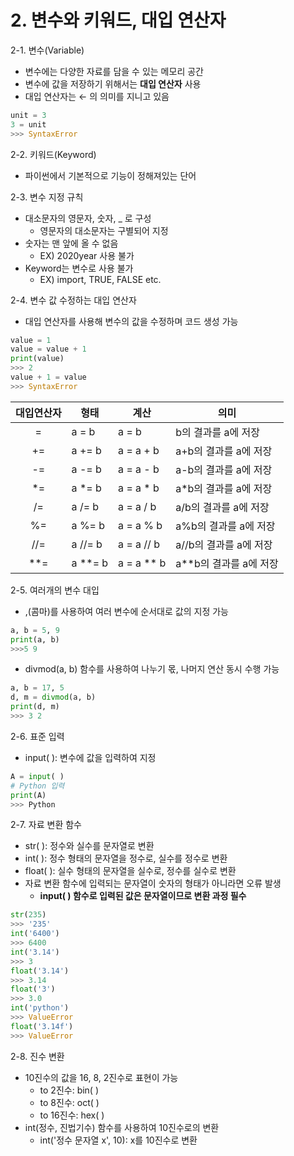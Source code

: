 # 2. 변수와 키워드, 대입 연산자
2-1. 변수(Variable)  
 - 변수에는 다양한 자료를 담을 수 있는 메모리 공간
 - 변수에 값을 저장하기 위해서는 **대입 연산자** 사용
 - 대입 연산자는 ← 의 의미를 지니고 있음
  ```py
  unit = 3
  3 = unit
  >>> SyntaxError
  ```

2-2. 키워드(Keyword)  
 - 파이썬에서 기본적으로 기능이 정해져있는 단어  

2-3. 변수 지정 규칙
 - 대소문자의 영문자, 숫자, _ 로 구성
   - 영문자의 대소문자는 구별되어 지정
 - 숫자는 맨 앞에 올 수 없음
   - EX) 2020year 사용 불가
 - Keyword는 변수로 사용 불가
   - EX) import, TRUE, FALSE etc.

2-4. 변수 값 수정하는 대입 연산자  
 - 대입 연산자를 사용해 변수의 값을 수정하며 코드 생성 가능
  ```py
  value = 1
  value = value + 1
  print(value)
  >>> 2
  value + 1 = value
  >>> SyntaxError
  ```

|대입연산자|형태|계산|의미|
|:---------:|----|----|----|
|=|a = b|a = b|b의 결과를 a에 저장|
|+=|a += b|a = a + b|a+b의 결과를 a에 저장|
|-=|a -= b|a = a - b|a-b의 결과를 a에 저장|
|*=|a *= b|a = a * b|a*b의 결과를 a에 저장|
|/=|a /= b|a = a / b|a/b의 결과를 a에 저장|
|%=|a %= b|a = a % b|a%b의 결과를 a에 저장|
|//=|a //= b|a = a // b|a//b의 결과를 a에 저장|
|**=|a **= b|a = a ** b|a**b의 결과를 a에 저장|

2-5. 여러개의 변수 대입
 - ,(콤마)를 사용하여 여러 변수에 순서대로 값의 지정 가능
  ```py
  a, b = 5, 9
  print(a, b)
  >>>5 9
  ```
 - divmod(a, b) 함수를 사용하여 나누기 몫, 나머지 연산 동시 수행 가능
  ```py
  a, b = 17, 5
  d, m = divmod(a, b)
  print(d, m)
  >>> 3 2
  ```

2-6. 표준 입력
 - input( ): 변수에 값을 입력하여 지정
  ```py
  A = input( )
  # Python 입력
  print(A)
  >>> Python
  ```

2-7. 자료 변환 함수
 - str( ): 정수와 실수를 문자열로 변환
 - int( ): 정수 형태의 문자열을 정수로, 실수를 정수로 변환
 - float( ): 실수 형태의 문자열을 실수로, 정수를 실수로 변환
 - 자료 변환 함수에 입력되는 문자열이 숫자의 형태가 아니라면 오류 발생
   - **input( ) 함수로 입력된 값은 문자열이므로 변환 과정 필수**
  ```py
  str(235)
  >>> '235'
  int('6400')
  >>> 6400
  int('3.14')
  >>> 3
  float('3.14')
  >>> 3.14
  float('3')
  >>> 3.0
  int('python')
  >>> ValueError
  float('3.14f')
  >>> ValueError
  ```

2-8. 진수 변환  
 - 10진수의 값을 16, 8, 2진수로 표현이 가능
   - to 2진수: bin( )
   - to 8진수: oct( )
   - to 16진수: hex( )
 - int(정수, 진법기수) 함수를 사용하여 10진수로의 변환
   - int('정수 문자열 x', 10): x를 10진수로 변환